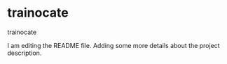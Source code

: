 # trainocate
trainocate

I am editing the README file. Adding some more details about the project description.
